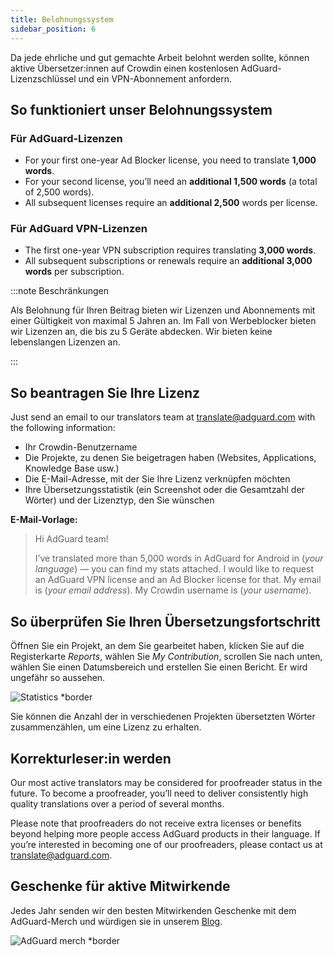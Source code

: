 ```yaml
---
title: Belohnungssystem
sidebar_position: 6
---
```


Da jede ehrliche und gut gemachte Arbeit belohnt werden sollte, können aktive Übersetzer:innen auf Crowdin einen kostenlosen AdGuard-Lizenzschlüssel und ein VPN-Abonnement anfordern.

## So funktioniert unser Belohnungssystem

### Für AdGuard-Lizenzen

- For your first one-year Ad Blocker license, you need to translate **1,000 words**.
- For your second license, you’ll need an **additional 1,500 words** (a total of 2,500 words).
- All subsequent licenses require an **additional 2,500** words per license.

### Für AdGuard VPN-Lizenzen

- The first one-year VPN subscription requires translating **3,000 words**.
- All subsequent subscriptions or renewals require an **additional 3,000 words** per subscription.

:::note Beschränkungen

Als Belohnung für Ihren Beitrag bieten wir Lizenzen und Abonnements mit einer Gültigkeit von maximal 5 Jahren an. Im Fall von Werbeblocker bieten wir Lizenzen an, die bis zu 5 Geräte abdecken. Wir bieten keine lebenslangen Lizenzen an.

:::

## So beantragen Sie Ihre Lizenz

Just send an email to our translators team at [translate@adguard.com](mailto:translate@adguard.com) with the following information:

- Ihr Crowdin-Benutzername
- Die Projekte, zu denen Sie beigetragen haben (Websites, Applications, Knowledge Base usw.)
- Die E-Mail-Adresse, mit der Sie Ihre Lizenz verknüpfen möchten
- Ihre Übersetzungsstatistik (ein Screenshot oder die Gesamtzahl der Wörter) und der Lizenztyp, den Sie wünschen

**E-Mail-Vorlage:**

> Hi AdGuard team!
> 
> I’ve translated more than 5,000 words in AdGuard for Android in (*your language*) — you can find my stats attached. I would like to request an AdGuard VPN license and an Ad Blocker license for that. My email is (*your email address*). My Crowdin username is (*your username*).

## So überprüfen Sie Ihren Übersetzungsfortschritt

Öffnen Sie ein Projekt, an dem Sie gearbeitet haben, klicken Sie auf die Registerkarte *Reports*, wählen Sie *My Contribution*, scrollen Sie nach unten, wählen Sie einen Datumsbereich und erstellen Sie einen Bericht. Er wird ungefähr so aussehen.

![Statistics *border](https://cdn.adtidy.org/content/kb/ad_blocker/miscellaneous/adguard_translations/statistics.png)

Sie können die Anzahl der in verschiedenen Projekten übersetzten Wörter zusammenzählen, um eine Lizenz zu erhalten.

## Korrekturleser:in werden

Our most active translators may be considered for proofreader status in the future. To become a proofreader, you’ll need to deliver consistently high quality translations over a period of several months.

Please note that proofreaders do not receive extra licenses or benefits beyond helping more people access AdGuard products in their language. If you’re interested in becoming one of our proofreaders, please contact us at [translate@adguard.com](mailto:translate@adguard.com).

## Geschenke für aktive Mitwirkende

Jedes Jahr senden wir den besten Mitwirkenden Geschenke mit dem AdGuard-Merch und würdigen sie in unserem [Blog](https://adguard.com/en/blog/best-contributors-2023.html).

![AdGuard merch *border](https://cdn.adguard.com/public/Adguard/Blog/presents.png)
